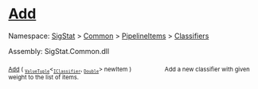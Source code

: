 # [Add](./WeightedClassifier-100663869.md)

Namespace: [SigStat]() > [Common](./../../../README.md) > [PipelineItems]() > [Classifiers](./../README.md)

Assembly: SigStat.Common.dll

<sub>[Add](./WeightedClassifier-100663869.md) ( <sub>[`ValueTuple`](https://docs.microsoft.com/en-us/dotnet/api/System.ValueTuple-2)</sub>\<<sub>[`IClassifier`](./../../../Pipeline/IClassifier.md)</sub>, <sub>[`Double`](https://docs.microsoft.com/en-us/dotnet/api/System.Double)</sub>> newItem )</sub>&nbsp; &nbsp; &nbsp; &nbsp; &nbsp; &nbsp; &nbsp; &nbsp; &nbsp;<sub>Add a new classifier with given weight to the list of items.</sub>
